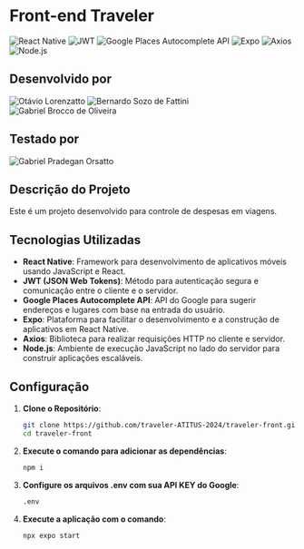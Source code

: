 # Front-end Traveler

![React Native](https://img.shields.io/badge/React%20Native-61DAFB?style=for-the-badge&logo=react&logoColor=black)
![JWT](https://img.shields.io/badge/JWT-000000?style=for-the-badge&logo=jsonwebtokens&logoColor=white)
![Google Places Autocomplete API](https://img.shields.io/badge/Google%20Places%20Autocomplete-4285F4?style=for-the-badge&logo=google&logoColor=white)
![Expo](https://img.shields.io/badge/Expo-000020?style=for-the-badge&logo=expo&logoColor=white)
![Axios](https://img.shields.io/badge/Axios-5A29E4?style=for-the-badge&logo=axios&logoColor=white)
![Node.js](https://img.shields.io/badge/Node.js-339933?style=for-the-badge&logo=nodedotjs&logoColor=white)

## Desenvolvido por

![Otávio Lorenzatto](https://img.shields.io/badge/Otávio%20Lorenzatto-000000?style=for-the-badge)
![Bernardo Sozo de Fattini](https://img.shields.io/badge/Bernardo%20Sozo%20Fattini-000000?style=for-the-badge)
![Gabriel Brocco de Oliveira](https://img.shields.io/badge/Gabriel%20Brocco%20de%20Oliveira-000000?style=for-the-badge)

## Testado por

![Gabriel Pradegan Orsatto](https://img.shields.io/badge/Gabriel%20Pradegan%20Orsatto-000000?style=for-the-badge)

## Descrição do Projeto

Este é um projeto desenvolvido para controle de despesas em viagens.

## Tecnologias Utilizadas

- **React Native**: Framework para desenvolvimento de aplicativos móveis usando JavaScript e React.
- **JWT (JSON Web Tokens)**: Método para autenticação segura e comunicação entre o cliente e o servidor.
- **Google Places Autocomplete API**: API do Google para sugerir endereços e lugares com base na entrada do usuário.
- **Expo**: Plataforma para facilitar o desenvolvimento e a construção de aplicativos em React Native.
- **Axios**: Biblioteca para realizar requisições HTTP no cliente e servidor.
- **Node.js**: Ambiente de execução JavaScript no lado do servidor para construir aplicações escaláveis.


## Configuração

1. **Clone o Repositório**:
   ```bash
   git clone https://github.com/traveler-ATITUS-2024/traveler-front.git
   cd traveler-front

2. **Execute o comando para adicionar as dependências**:
   ```bash
   npm i
   
3. **Configure os arquivos .env com sua API KEY do Google**:
   ```bash
   .env

4. **Execute a aplicação com o comando**:
   ```bash
   npx expo start
